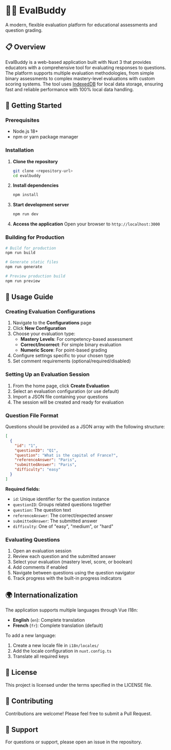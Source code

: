 # 🧑‍🏫 EvalBuddy

A modern, flexible evaluation platform for educational assessments and question grading.

## 📋 Overview

EvalBuddy is a web-based application built with Nuxt 3 that provides educators with a comprehensive tool for evaluating responses to questions. The platform supports multiple evaluation methodologies, from simple binary assessments to complex mastery-level evaluations with custom scoring systems. The tool uses [IndexedDB](https://developer.mozilla.org/fr/docs/Web/API/IndexedDB_API/Using_IndexedDB) for local data storage, ensuring fast and reliable performance with 100% local data handling.

## 🚀 Getting Started

### Prerequisites
- Node.js 18+
- npm or yarn package manager

### Installation

1. **Clone the repository**
   ```bash
   git clone <repository-url>
   cd evalbuddy
   ```

2. **Install dependencies**
   ```bash
   npm install
   ```

3. **Start development server**
   ```bash
   npm run dev
   ```

4. **Access the application**
   Open your browser to `http://localhost:3000`

### Building for Production

```bash
# Build for production
npm run build

# Generate static files
npm run generate

# Preview production build
npm run preview
```

## 📖 Usage Guide

### Creating Evaluation Configurations

1. Navigate to the **Configurations** page
2. Click **New Configuration**
3. Choose your evaluation type:
   - **Mastery Levels**: For competency-based assessment
   - **Correct/Incorrect**: For simple binary evaluation
   - **Numeric Score**: For point-based grading
4. Configure settings specific to your chosen type
5. Set comment requirements (optional/required/disabled)

### Setting Up an Evaluation Session

1. From the home page, click **Create Evaluation**
2. Select an evaluation configuration (or use default)
3. Import a JSON file containing your questions
4. The session will be created and ready for evaluation

### Question File Format

Questions should be provided as a JSON array with the following structure:

```json
[
  {
    "id": "1",
    "questionID": "Q1",
    "question": "What is the capital of France?",
    "referenceAnswer": "Paris",
    "submittedAnswer": "Paris",
    "difficulty": "easy"
  }
]
```

**Required fields:**
- `id`: Unique identifier for the question instance
- `questionID`: Groups related questions together
- `question`: The question text
- `referenceAnswer`: The correct/expected answer
- `submittedAnswer`: The submitted answer
- `difficulty`: One of "easy", "medium", or "hard"

### Evaluating Questions

1. Open an evaluation session
2. Review each question and the submitted answer
3. Select your evaluation (mastery level, score, or boolean)
4. Add comments if enabled
5. Navigate between questions using the question navigator
6. Track progress with the built-in progress indicators

## 🌍 Internationalization

The application supports multiple languages through Vue I18n:

- **English** (`en`): Complete translation
- **French** (`fr`): Complete translation (default)

To add a new language:
1. Create a new locale file in `i18n/locales/`
2. Add the locale configuration in `nuxt.config.ts`
3. Translate all required keys

## 📄 License

This project is licensed under the terms specified in the LICENSE file.

## 🤝 Contributing

Contributions are welcome! Please feel free to submit a Pull Request.

## 📧 Support

For questions or support, please open an issue in the repository.
